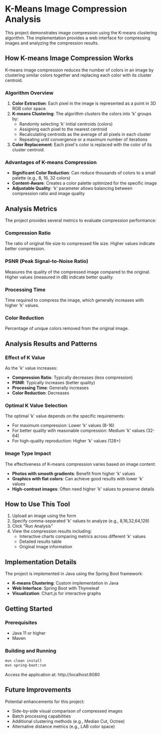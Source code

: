 # K-Means Image Compression Analysis

This project demonstrates image compression using the K-means clustering algorithm. The implementation provides a web interface for compressing images and analyzing the compression results.

## How K-means Image Compression Works

K-means image compression reduces the number of colors in an image by clustering similar colors together and replacing each color with its cluster centroid.

### Algorithm Overview

1. **Color Extraction**: Each pixel in the image is represented as a point in 3D RGB color space.
2. **K-means Clustering**: The algorithm clusters the colors into 'k' groups by:
   - Randomly selecting 'k' initial centroids (colors)
   - Assigning each pixel to the nearest centroid
   - Recalculating centroids as the average of all pixels in each cluster
   - Repeating until convergence or a maximum number of iterations
3. **Color Replacement**: Each pixel's color is replaced with the color of its cluster centroid.

### Advantages of K-means Compression

- **Significant Color Reduction**: Can reduce thousands of colors to a small palette (e.g., 8, 16, 32 colors)
- **Content-Aware**: Creates a color palette optimized for the specific image
- **Adjustable Quality**: 'k' parameter allows balancing between compression ratio and image quality

## Analysis Metrics

The project provides several metrics to evaluate compression performance:

### Compression Ratio

The ratio of original file size to compressed file size. Higher values indicate better compression.

### PSNR (Peak Signal-to-Noise Ratio)

Measures the quality of the compressed image compared to the original. Higher values (measured in dB) indicate better quality.

### Processing Time

Time required to compress the image, which generally increases with higher 'k' values.

### Color Reduction

Percentage of unique colors removed from the original image.

## Analysis Results and Patterns

### Effect of K Value

As the 'k' value increases:

- **Compression Ratio**: Typically decreases (less compression)
- **PSNR**: Typically increases (better quality)
- **Processing Time**: Generally increases
- **Color Reduction**: Decreases

### Optimal K Value Selection

The optimal 'k' value depends on the specific requirements:

- For maximum compression: Lower 'k' values (8-16)
- For better quality with reasonable compression: Medium 'k' values (32-64)
- For high-quality reproduction: Higher 'k' values (128+)

### Image Type Impact

The effectiveness of K-means compression varies based on image content:

- **Photos with smooth gradients**: Benefit from higher 'k' values
- **Graphics with flat colors**: Can achieve good results with lower 'k' values
- **High-contrast images**: Often need higher 'k' values to preserve details

## How to Use This Tool

1. Upload an image using the form
2. Specify comma-separated 'k' values to analyze (e.g., 8,16,32,64,128)
3. Click "Run Analysis"
4. View the compression results including:
   - Interactive charts comparing metrics across different 'k' values
   - Detailed results table
   - Original image information

## Implementation Details

The project is implemented in Java using the Spring Boot framework:

- **K-means Clustering**: Custom implementation in Java
- **Web Interface**: Spring Boot with Thymeleaf
- **Visualization**: Chart.js for interactive graphs

## Getting Started

### Prerequisites

- Java 11 or higher
- Maven

### Building and Running

```bash
mvn clean install
mvn spring-boot:run
```

Access the application at: http://localhost:8080

## Future Improvements

Potential enhancements for this project:

- Side-by-side visual comparison of compressed images
- Batch processing capabilities
- Additional clustering methods (e.g., Median Cut, Octree)
- Alternative distance metrics (e.g., LAB color space)
